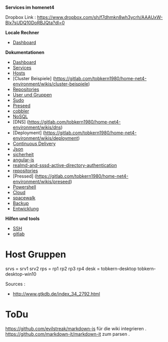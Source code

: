 **Services im homenet4**

Dropbox Link : https://www.dropbox.com/sh/f7dhmkn8wh3ycrh/AAAUxW-Blx7sUDQ10DoRBJQta?dl=0 

**Locale Rechner**

* [Dashboard](http://192.168.4.14/~tobkern/startmin-master/pages/server.html)


**Dokumentationen**

* [Dashboard](https://gitlab.com/tobkern1980/home-net4-environment/wikis/dashboard)
* [Services](https://gitlab.com/tobkern1980/home-net4-environment/wikis/services)
* [Hosts](https://gitlab.com/tobkern1980/home-net4-environment/wikis/hosts)
* [Cluster Beispiele] (https://gitlab.com/tobkern1980/home-net4-environment/wikis/cluster-beispiele)
* [Repositories](https://gitlab.com/tobkern1980/home-net4-environment/wikis/repositories)
* [User und Gruppen](https://gitlab.com/tobkern1980/home-net4-environment/wikis/user-und-gruppen)
* [Sudo](https://gitlab.com/tobkern1980/home-net4-environment/wikis/sudo)
* [Preseed](https://gitlab.com/tobkern1980/home-net4-environment/wikis/preseed)
* [cobbler](https://gitlab.com/tobkern1980/home-net4-environment/wikis/cobbler)
* [NoSQL](https://gitlab.com/tobkern1980/home-net4-environment/wikis/nosql)
* [DNS] (https://gitlab.com/tobkern1980/home-net4-environment/wikis/dns)
* [Deployment] (https://gitlab.com/tobkern1980/home-net4-environment/wikis/deployment)
* [Continuous Delivery](https://gitlab.com/tobkern1980/home-net4-environment/wikis/continuous-delivery)
* [Json](https://gitlab.com/tobkern1980/home-net4-environment/wikis/json)
* [sicherheit](https://gitlab.com/tobkern1980/home-net4-environment/wikis/sicherheit)
* [angular-js](https://gitlab.com/tobkern1980/home-net4-environment/wikis/angular-js)
* [realmd-and-sssd-active-directory-authentication](https://gitlab.com/tobkern1980/home-net4-environment/wikis/realmd-and-sssd-active-directory-authentication)
* [repositories](https://gitlab.com/tobkern1980/home-net4-environment/wikis/repositories)
* [Pressed] (https://gitlab.com/tobkern1980/home-net4-environment/wikis/preseed)
* [Powershell](https://gitlab.com/tobkern1980/home-net4-environment/wikis/powershell-basic)
* [Cloud](https://gitlab.com/tobkern1980/home-net4-environment/wikis/cloud)
* [spacewalk](https://gitlab.com/tobkern1980/home-net4-environment/wikis/spacewalk)
* [Backup](https://gitlab.com/tobkern1980/home-net4-environment/wikis/backup)
* [Entwicklung](https://gitlab.com/tobkern1980/home-net4-environment/wikis/entwicklung)

**Hilfen und tools**
* [SSH](https://gitlab.com/tobkern1980/home-net4-environment/wikis/arbeiten-mit-ssh)
* [gitlab](https://gitlab.com/tobkern1980/home-net4-environment/wikis/arbeiten-mit-gitlab)


Host Gruppen
===========

srvs = srv1 srv2
rps = rp1 rp2 rp3 rp4 
desk = tobkern-desktop tobkern-desktop-win10


Sources :

 *  http://www.gtkdb.de/index_34_2792.html

ToDu
====
https://github.com/evilstreak/markdown-js für die wiki integrieren .
https://github.com/markdown-it/markdown-it zum parsen .

